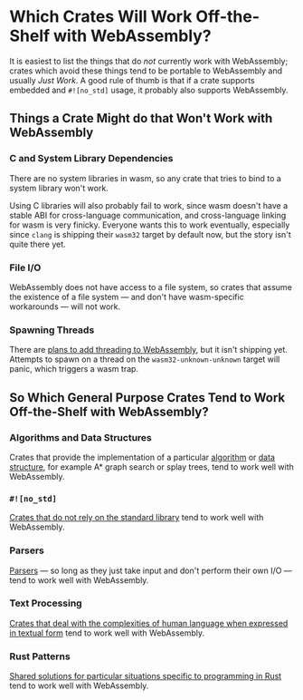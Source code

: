 # Which Crates Will Work Off-the-Shelf with WebAssembly?

It is easiest to list the things that do _not_ currently work with WebAssembly;
crates which avoid these things tend to be portable to WebAssembly and usually
_Just Work_. A good rule of thumb is that if a crate supports embedded and
`#![no_std]` usage, it probably also supports WebAssembly.

## Things a Crate Might do that Won't Work with WebAssembly

### C and System Library Dependencies

There are no system libraries in wasm, so any crate that tries to bind to a
system library won't work.

Using C libraries will also probably fail to work, since wasm doesn't have a
stable ABI for cross-language communication, and cross-language linking for wasm
is very finicky. Everyone wants this to work eventually, especially since
`clang` is shipping their `wasm32` target by default now, but the story isn't
quite there yet.

### File I/O

WebAssembly does not have access to a file system, so crates that assume the
existence of a file system &mdash; and don't have wasm-specific workarounds
&mdash; will not work.

### Spawning Threads

There are [plans to add threading to WebAssembly][wasm-threading], but it isn't
shipping yet. Attempts to spawn on a thread on the `wasm32-unknown-unknown`
target will panic, which triggers a wasm trap.

[wasm-threading]: https://rustwasm.github.io/2018/10/24/multithreading-rust-and-wasm.html

## So Which General Purpose Crates Tend to Work Off-the-Shelf with WebAssembly?

### Algorithms and Data Structures

Crates that provide the implementation of a particular
[algorithm](https://crates.io/categories/algorithms) or [data
structure](https://crates.io/categories/data-structures), for example A\* graph
search or splay trees, tend to work well with WebAssembly.

### `#![no_std]`

[Crates that do not rely on the standard
library](https://crates.io/categories/no-std) tend to work well with
WebAssembly.

### Parsers

[Parsers](https://crates.io/categories/parser-implementations) &mdash; so long
as they just take input and don't perform their own I/O &mdash; tend to work
well with WebAssembly.

### Text Processing

[Crates that deal with the complexities of human language when expressed in
textual form](https://crates.io/categories/text-processing) tend to work well
with WebAssembly.

### Rust Patterns

[Shared solutions for particular situations specific to programming in
Rust](https://crates.io/categories/rust-patterns) tend to work well with WebAssembly.
